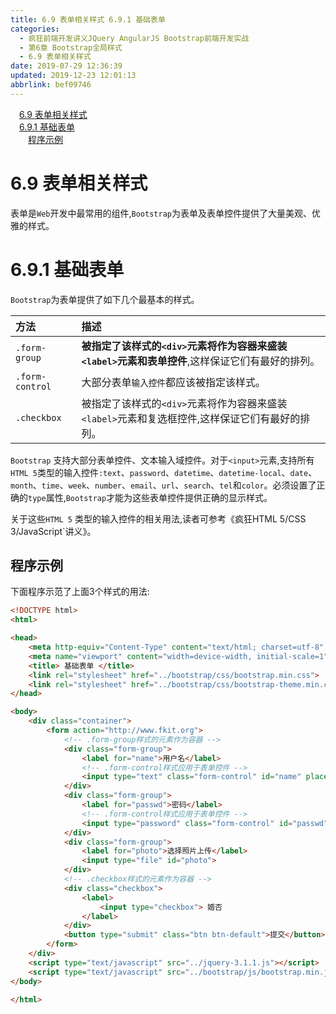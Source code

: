 ```yaml
---
title: 6.9 表单相关样式 6.9.1 基础表单
categories: 
  - 疯狂前端开发讲义JQuery AngularJS Bootstrap前端开发实战
  - 第6章 Bootstrap全局样式
  - 6.9 表单相关样式
date: 2019-07-29 12:36:39
updated: 2019-12-23 12:01:13
abbrlink: bef09746
---
```

<div id='my_toc'><a href="/JavaReadingNotes/bef09746/#6-9-表单相关样式" class="header_1">6.9 表单相关样式</a>&nbsp;<br><a href="/JavaReadingNotes/bef09746/#6-9-1-基础表单" class="header_1">6.9.1 基础表单</a>&nbsp;<br><a href="/JavaReadingNotes/bef09746/#程序示例" class="header_2">程序示例</a>&nbsp;<br></div>
<style>.header_1{margin-left: 1em;}.header_2{margin-left: 2em;}.header_3{margin-left: 3em;}.header_4{margin-left: 4em;}.header_5{margin-left: 5em;}.header_6{margin-left: 6em;}</style>
<!--more-->
<script>if (navigator.platform.search('arm')==-1){document.getElementById('my_toc').style.display = 'none';}var e,p = document.getElementsByTagName('p');while (p.length>0) {e = p[0];e.parentElement.removeChild(e);}</script>

<!--end-->
<!--SSTStart-->
# 6.9 表单相关样式 #
表单是`Web`开发中最常用的组件,`Bootstrap`为表单及表单控件提供了大量美观、优雅的样式。
# 6.9.1 基础表单 #
`Bootstrap`为表单提供了如下几个最基本的样式。

|方法|描述|
|:---|:---|
|`.form-group`|**被指定了该样式的`<div>`元素将作为容器来盛装`<label>`元素和表单控件**,这样保证它们有最好的排列。|
|`.form-control`|大部分表单`输入控件`都应该被指定该样式。|
|`.checkbox`|被指定了该样式的`<div>`元素将作为容器来盛装`<label>`元素和复选框控件,这样保证它们有最好的排列。|
`Bootstrap` 支持大部分表单控件、文本输入域控件。对于`<input>`元素,支持所有`HTML 5`类型的输入控件`:text`、`password`、`datetime`、`datetime-local`、`date`、`month`、`time`、`week`、`number`、`email`、`url`、`search`、`tel`和`color`。必须设置了正确的`type`属性,`Bootstrap`才能为这些表单控件提供正确的显示样式。
<!--SSTStop-->
关于这些`HTML 5` 类型的输入控件的相关用法,读者可参考《疯狂HTML 5/CSS 3/JavaScript`讲义》。
## 程序示例 ##
下面程序示范了上面3个样式的用法:
```html
<!DOCTYPE html>
<html>

<head>
    <meta http-equiv="Content-Type" content="text/html; charset=utf-8" />
    <meta name="viewport" content="width=device-width, initial-scale=1">
    <title> 基础表单 </title>
    <link rel="stylesheet" href="../bootstrap/css/bootstrap.min.css">
    <link rel="stylesheet" href="../bootstrap/css/bootstrap-theme.min.css">
</head>

<body>
    <div class="container">
        <form action="http://www.fkit.org">
            <!-- .form-group样式的元素作为容器 -->
            <div class="form-group">
                <label for="name">用户名</label>
                <!-- .form-control样式应用于表单控件 -->
                <input type="text" class="form-control" id="name" placeholder="用户名">
            </div>
            <div class="form-group">
                <label for="passwd">密码</label>
                <!-- .form-control样式应用于表单控件 -->
                <input type="password" class="form-control" id="passwd" placeholder="密码">
            </div>
            <div class="form-group">
                <label for="photo">选择照片上传</label>
                <input type="file" id="photo">
            </div>
            <!-- .checkbox样式的元素作为容器 -->
            <div class="checkbox">
                <label>
                    <input type="checkbox"> 婚否
                </label>
            </div>
            <button type="submit" class="btn btn-default">提交</button>
        </form>
    </div>
    <script type="text/javascript" src="../jquery-3.1.1.js"></script>
    <script type="text/javascript" src="../bootstrap/js/bootstrap.min.js"></script>
</body>

</html>
```

